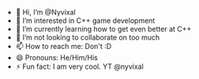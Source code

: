 - 👋 Hi, I’m @Nyvixal
- 👀 I’m interested in C++ game development
- 🌱 I’m currently learning how to get even better at C++
- 💞️ I’m not looking to collaborate on too much
- 📫 How to reach me: Don't :D
- 😄 Pronouns: He/Him/His
- ⚡ Fun fact: I am very cool. YT @nyvixal

